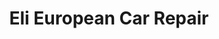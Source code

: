 ---
title: "Eli European Car Repair"
url: /san-diego/eli-european-car-repair/
shop: Autowerkstatt
---